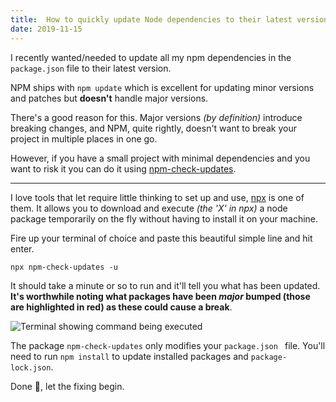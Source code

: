 ```yaml
---
title:  How to quickly update Node dependencies to their latest version
date: 2019-11-15
---
```


I recently wanted/needed to update all my npm dependencies in the `package.json` file to their latest version. 

NPM ships with `npm update` which is excellent for updating minor versions and patches but **doesn't** handle major versions. 

There's a good reason for this. Major versions *(by definition)* introduce breaking changes, and NPM, quite rightly, doesn't want to break your project in multiple places in one go. 

However, if you have a small project with minimal dependencies and you want to risk it you can do it using [npm-check-updates](https://www.npmjs.com/package/npm-check-updates).

---

I love tools that let require little thinking to set up and use, [npx](https://www.npmjs.com/package/npx) is one of them. It allows you to download and execute *(the 'X' in npx)* a node package temporarily on the fly without having to install it on your machine.

Fire up your terminal of choice and paste this beautiful simple line and hit enter. 

```shell
npx npm-check-updates -u
```

It should take a minute or so to run and it'll tell you what has been updated. **It's worthwhile noting what packages have been *major* bumped (those are highlighted in red) as these could cause a break**.

![Terminal showing command being executed](/static/npm-check-updates.png)

The package `npm-check-updates` only modifies your `package.json ` file. You'll need to run `npm install` to update installed packages and `package-lock.json`.

Done 🥳, let the fixing begin. 
